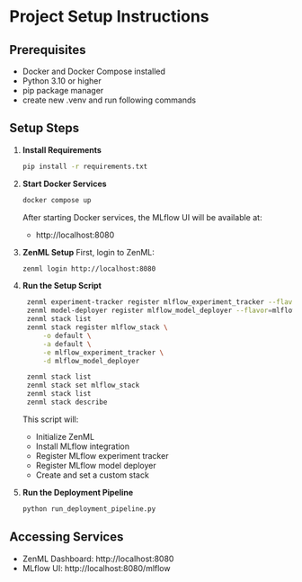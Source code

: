 # Project Setup Instructions

## Prerequisites
- Docker and Docker Compose installed
- Python 3.10 or higher
- pip package manager
- create new .venv and run following commands


## Setup Steps

1. **Install Requirements**
   ```bash
   pip install -r requirements.txt
   ```

2. **Start Docker Services**
   ```bash
   docker compose up 
   ```
   After starting Docker services, the MLflow UI will be available at:
   - http://localhost:8080


3. **ZenML Setup**
   First, login to ZenML:
   ```bash
   zenml login http://localhost:8080
   ```

4. **Run the Setup Script**
   ```bash
    zenml experiment-tracker register mlflow_experiment_tracker --flavor=mlflow
    zenml model-deployer register mlflow_model_deployer --flavor=mlflow
    zenml stack list 
    zenml stack register mlflow_stack \
        -o default \
        -a default \
        -e mlflow_experiment_tracker \
        -d mlflow_model_deployer 

    zenml stack list 
    zenml stack set mlflow_stack
    zenml stack list 
    zenml stack describe  
    ```
   This script will:
   - Initialize ZenML
   - Install MLflow integration
   - Register MLflow experiment tracker
   - Register MLflow model deployer
   - Create and set a custom stack

5. **Run the Deployment Pipeline**
   ```bash
   python run_deployment_pipeline.py
   ```

## Accessing Services
- ZenML Dashboard: http://localhost:8080
- MLflow UI: http://localhost:8080/mlflow
